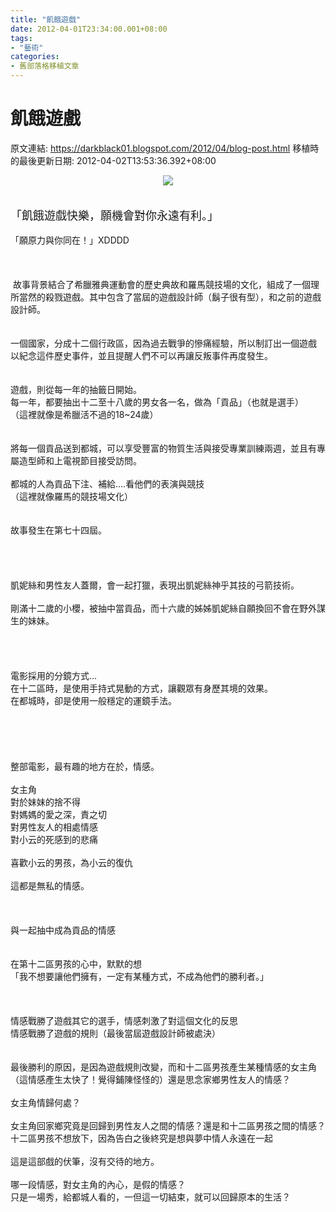 ```yaml
---
title: "飢餓遊戲"
date: 2012-04-01T23:34:00.001+08:00
tags: 
- "藝術"
categories:
- 舊部落格移植文章
---
```


# 飢餓遊戲

原文連結: https://darkblack01.blogspot.com/2012/04/blog-post.html
移植時的最後更新日期: 2012-04-02T13:53:36.392+08:00

<div class="separator" style="clear: both; text-align: center;"></div><div class="separator" style="clear: both; text-align: center;"><a href="http://upload.wikimedia.org/wikipedia/zh/9/99/%E9%A3%A2%E9%A4%93%E9%81%8A%E6%88%B2%E5%AE%98%E6%96%B9%E6%B5%B7%E5%A0%B1.jpg" imageanchor="1" style="margin-left: 1em; margin-right: 1em;"><img border="0" src="http://upload.wikimedia.org/wikipedia/zh/9/99/%E9%A3%A2%E9%A4%93%E9%81%8A%E6%88%B2%E5%AE%98%E6%96%B9%E6%B5%B7%E5%A0%B1.jpg" /></a></div><br /><br /><span style="font-size: large;">「<span style="background-color: white; font-family: sans-serif; line-height: 22px;">飢餓遊戲快樂，願機會對你永遠有利。</span>」</span><br /><br /><a name='more'></a>「願原力與你同在！」XDDDD<br /><br /><br /><br />&nbsp;故事背景結合了希臘雅典運動會的歷史典故和羅馬競技場的文化，組成了一個理所當然的殺戮遊戲。其中包含了當屆的遊戲設計師（鬍子很有型），和之前的遊戲設計師。<br /><br /><br />一個國家，分成十二個行政區，因為過去戰爭的慘痛經驗，所以制訂出一個遊戲<br />以紀念這件歷史事件，並且提醒人們不可以再讓反叛事件再度發生。<br /><br /><br />遊戲，則從每一年的抽籤日開始。<br />每一年，都要抽出十二至十八歲的男女各一名，做為「貢品」（也就是選手）<br />（這裡就像是希臘活不過的18~24歲）<br /><br /><br />將每一個貢品送到都城，可以享受豐富的物質生活與接受專業訓練兩週，並且有專屬造型師和上電視節目接受訪問。<br /><br />都城的人為貢品下注、補給....看他們的表演與競技<br />（這裡就像羅馬的競技場文化）<br /><br /><br />故事發生在第七十四屆。<br /><br /><br /><br /><br />凱妮絲和男性友人蓋爾，會一起打獵，表現出凱妮絲神乎其技的弓箭技術。<br /><br />剛滿十二歲的小櫻，被抽中當貢品，而十六歲的姊姊凱妮絲自願換回不會在野外謀生的妹妹。<br /><br /><br /><br /><br />電影採用的分鏡方式...<br />在十二區時，是使用手持式晃動的方式，讓觀眾有身歷其境的效果。<br />在都城時，卻是使用一般穩定的運鏡手法。<br /><br /><br /><br /><br /><br />整部電影，最有趣的地方在於，情感。<br /><br />女主角<br />對於妹妹的捨不得<br />對媽媽的愛之深，責之切<br />對男性友人的相處情感<br />對小云的死感到的悲痛<br /><br />喜歡小云的男孩，為小云的復仇<br /><br />這都是無私的情感。<br /><br /><br /><br />與一起抽中成為貢品的情感<br /><br /><br />在第十二區男孩的心中，默默的想<br />「我不想要讓他們擁有，一定有某種方式，不成為他們的勝利者。」<br /><br /><br /><br />情感戰勝了遊戲其它的選手，情感刺激了對這個文化的反思<br />情感戰勝了遊戲的規則（最後當屆遊戲設計師被處決）<br /><br /><br />最後勝利的原因，是因為遊戲規則改變，而和十二區男孩產生某種情感的女主角<br />（這情感產生太快了！覺得鋪陳怪怪的）還是思念家鄉男性友人的情感？<br /><br />女主角情歸何處？<br /><br />女主角回家鄉究竟是回歸到男性友人之間的情感？還是和十二區男孩之間的情感？<br />十二區男孩不想放下，因為告白之後終究是想與夢中情人永遠在一起<br /><br />這是這部戲的伏筆，沒有交待的地方。<br /><br />哪一段情感，對女主角的內心，是假的情感？<br />只是一場秀，給都城人看的，一但這一切結束，就可以回歸原本的生活？<br /><br /><br /><br /><br />
